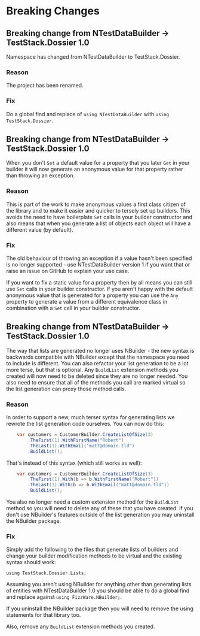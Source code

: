 Breaking Changes
================

Breaking change from NTestDataBuilder -> TestStack.Dossier 1.0
--------------------------------------------------------------

Namespace has changed from NTestDataBuilder to TestStack.Dossier.

### Reason

The project has been renamed.

### Fix

Do a global find and replace of `using NTestDataBuilder` with `using TestStack.Dossier`.

Breaking change from NTestDataBuilder -> TestStack.Dossier 1.0
--------------------------------------------------------------

When you don't `Set` a default value for a property that you later `Get` in your builder it will now generate an anonymous value for that property rather than throwing an exception.

### Reason

This is part of the work to make anonymous values a first class citizen of the library and to make it easier and quicker to tersely set up builders. This avoids the need to have boilerplate `Set` calls in your builder constructor and also means that when you generate a list of objects each object will have a different value (by default).

### Fix

The old behaviour of throwing an exception if a value hasn't been specified is no longer supported - use NTestDataBuilder version 1 if you want that or raise an issue on GitHub to explain your use case.

If you want to fix a static value for a property then by all means you can still use `Set` calls in your builder constructor. If you aren't happy with the default anonymous value that is generated for a property you can use the `Any` property to generate a value from a different equivalence class in combination with a `Set` call in your builder constructor.

Breaking change from NTestDataBuilder -> TestStack.Dossier 1.0
--------------------------------------------------------------

The way that lists are generated no longer uses NBuilder - the new syntax is backwards compatible with NBuilder except that the namespace you need to include is different. You can also refactor your list generation to be a lot more terse, but that is optional. Any `BuildList` extension methods you created will now need to be deleted since they are no longer needed. You also need to ensure that all of the methods you call are marked virtual so the list generation can proxy those method calls.

### Reason
In order to support a new, much terser syntax for generating lists we rewrote the list generation code ourselves. You can now do this:

```c#
	var customers = CustomerBuilder.CreateListOfSize(3)
		.TheFirst(1).WithFirstName("Robert")
		.TheLast(1).WithEmail("matt@domain.tld")
		.BuildList();
```

That's instead of this syntax (which still works as well):

```c#
	var customers = CustomerBuilder.CreateListOfSize(3)
		.TheFirst(1).With(b => b.WithFirstName("Robert"))
		.TheLast(1).With(b => b.WithEmail("matt@domain.tld"))
		.BuildList();
```

You also no longer need a custom extension method for the `BuildList` method so you will need to delete any of these that you have created. If you don't use NBuilder's features outside of the list generation you may uninstall the NBuilder package.

### Fix

Simply add the following to the files that generate lists of builders and change your builder modification methods to be virtual and the existing syntax should work:

```
using TestStack.Dossier.Lists;
```

Assuming you aren't using NBuilder for anything other than generating lists of entities with NTestDataBuilder 1.0 you should be able to do a global find and replace against `using FizzWare.NBuilder;`.

If you uninstall the NBuilder package then you will need to remove the using statements for that library too.

Also, remove any `BuildList` extension methods you created.
